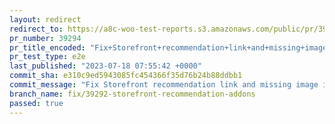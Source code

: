```yaml
---
layout: redirect
redirect_to: https://a8c-woo-test-reports.s3.amazonaws.com/public/pr/39294/e2e/index.html
pr_number: 39294
pr_title_encoded: "Fix+Storefront+recommendation+link+and+missing+image+in+Marketplace"
pr_test_type: e2e
last_published: "2023-07-18 07:55:42 +0000"
commit_sha: e310c9ed5943085fc454366f35d76b24b88ddbb1
commit_message: "Fix Storefront recommendation link and missing image in Marketplace"
branch_name: fix/39292-storefront-recommendation-addons
passed: true
---
```

